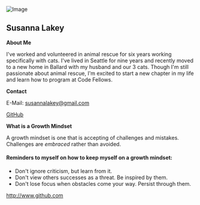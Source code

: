 ![Image](https://avatars2.githubusercontent.com/u/50842036?s=460&v=4)

## Susanna Lakey
**About Me**

I've worked and volunteered in animal rescue for six years working specifically with cats.  I've lived in Seattle for nine years and recently moved to a new home in Ballard with my husband and our 3 cats.  Though I'm still passionate about animal rescue, I'm excited to start a new chapter in my life and learn how to program at Code Fellows. 

**Contact**

E-Mail: susannalakey@gmail.com

[GitHub](https://github.com/slakeyj)

**What is a Growth Mindset**

A growth mindset is one that is accepting of challenges and mistakes.  Challenges are *embraced* rather than avoided.

#### Reminders to myself on how to keep myself on a growth mindset:
- Don't ignore criticism, but learn from it.
- Don't view others successes as a threat.  Be inspired by them.
- Don't lose focus when obstacles come your way.  Persist through them.

http://www.github.com

